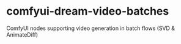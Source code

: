 # comfyui-dream-video-batches
ComfyUI nodes supporting video generation in batch flows (SVD &amp; AnimateDiff)
